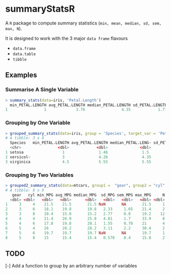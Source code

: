 # summaryStatsR

A `R` package to compute summary statistics (`min, mean, median, sd, sem, max, N`).

It is designed to work with the 3 major `data frame` flavours

+ `data.frame`
+ `data.table`
+ `tibble`

## Examples

### Summarise A Single Variable

```r
> summary_stats(data=iris, 'Petal.Length')
  min_PETAL.LENGTH avg_PETAL.LENGTH median_PETAL.LENGTH sd_PETAL.LENGTH sem_PETAL.LENGTH max_PETAL.LENGTH   N
1                1             3.76                4.35            1.77             0.14              6.9 150
```

### Grouping by One Variable

```r
> grouped_summary_stats(data=iris, group = 'Species', target_var = 'Petal.Length')
# A tibble: 3 x 8
  Species   min_PETAL.LENGTH avg_PETAL.LENGTH median_PETAL.LENG~ sd_PETAL.LENGTH sem_PETAL.LENGTH max_PETAL.LENGTH     N
  <chr>                <dbl>            <dbl>              <dbl>           <dbl>            <dbl>            <dbl> <dbl>
1 setosa                 1               1.46               1.5             0.17             0.02              1.9    50
2 versicol~              3               4.26               4.35            0.47             0.07              5.1    50
3 virginica              4.5             5.55               5.55            0.55             0.08              6.9    50
```

### Grouping by Two Variables

```r
> grouped2_summary_stats(data=mtcars, group1 =  "gear", group2 = "cyl", target_var = 'mpg')
# A tibble: 8 x 9
   gear   cyl min_MPG avg_MPG median_MPG  sd_MPG sem_MPG max_MPG     N
  <dbl> <dbl>   <dbl>   <dbl>      <dbl>   <dbl>   <dbl>   <dbl> <dbl>
1     3     4    21.5    21.5       21.5 NaN       NA       21.5     1
2     3     6    18.1    19.8       19.8   2.33     1.65    21.4     2
3     3     8    10.4    15.0       15.2   2.77     0.8     19.2    12
4     4     4    21.4    26.9       25.8   4.81     1.7     33.9     8
5     4     6    17.8    19.8       20.1   1.55     0.78    21       4
6     5     4    26      28.2       28.2   3.11     2.2     30.4     2
7     5     6    19.7    19.7       19.7 NaN       NA       19.7     1
8     5     8    15      15.4       15.4   0.570    0.4     15.8     2
```

## TODO

[-] Add a function to group by an arbitrary number of variables
